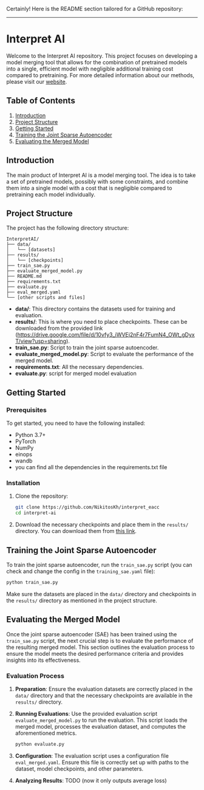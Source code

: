 Certainly! Here is the README section tailored for a GitHub repository:

---

# Interpret AI

Welcome to the Interpret AI repository. This project focuses on developing a model merging tool that allows for the combination of pretrained models into a single, efficient model with negligible additional training cost compared to pretraining. For more detailed information about our methods, please visit our [website](link-to-the-site).

## Table of Contents

1. [Introduction](#introduction)
2. [Project Structure](#project-structure)
3. [Getting Started](#getting-started)
4. [Training the Joint Sparse Autoencoder](#training-the-joint-sparse-autoencoder)
5. [Evaluating the Merged Model](#evaluating-the-merged-model)

## Introduction

The main product of Interpret AI is a model merging tool. The idea is to take a set of pretrained models, possibly with some constraints, and combine them into a single model with a cost that is negligible compared to pretraining each model individually.

## Project Structure

The project has the following directory structure:

```
InterpretAI/
├── data/
│   └── [datasets]
├── results/
│   └── [checkpoints]
├── train_sae.py
├── evaluate_merged_model.py
├── README.md
├── requirements.txt
├── evaluate.py
├── eval_merged.yaml
└── [other scripts and files]
```

- **data/**: This directory contains the datasets used for training and evaluation.
- **results/**: This is where you need to place checkpoints. These can be downloaded from the provided link (https://drive.google.com/file/d/10vfy3_iWVEj2nF4r7FumN4_OWt_gDyxT/view?usp=sharing).
- **train_sae.py**: Script to train the joint sparse autoencoder.
- **evaluate_merged_model.py**: Script to evaluate the performance of the merged model.
- **requirements.txt**: All the necessary dependencies.
- **evaluate.py**: script for merged model evaluation

## Getting Started

### Prerequisites

To get started, you need to have the following installed:

- Python 3.7+
- PyTorch
- NumPy
- einops
- wandb
- you can find all the dependencies in the requirements.txt file

### Installation

1. Clone the repository:

    ```bash
    git clone https://github.com/NikitosKh/interpret_eacc
    cd interpret-ai
    ```

2. Download the necessary checkpoints and place them in the `results/` directory. You can download them from [this link](https://drive.google.com/file/d/10vfy3_iWVEj2nF4r7FumN4_OWt_gDyxT/view).

## Training the Joint Sparse Autoencoder

To train the joint sparse autoencoder, run the `train_sae.py` script (you can check and change the config in the `training_sae.yaml` file):

```bash
python train_sae.py
```

Make sure the datasets are placed in the `data/` directory and checkpoints in the `results/` directory as mentioned in the project structure.

## Evaluating the Merged Model

Once the joint sparse autoencoder (SAE) has been trained using the `train_sae.py` script, the next crucial step is to evaluate the performance of the resulting merged model. This section outlines the evaluation process to ensure the model meets the desired performance criteria and provides insights into its effectiveness.

### Evaluation Process

1. **Preparation**:
   Ensure the evaluation datasets are correctly placed in the `data/` directory and that the necessary checkpoints are available in the `results/` directory.

2. **Running Evaluations**:
   Use the provided evaluation script `evaluate_merged_model.py` to run the evaluation. This script loads the merged model, processes the evaluation dataset, and computes the aforementioned metrics.

   ```bash
   python evaluate.py
   ```

3. **Configuration**:
   The evaluation script uses a configuration file `eval_merged.yaml`. Ensure this file is correctly set up with paths to the dataset, model checkpoints, and other parameters.

4. **Analyzing Results**:
   TODO (now it only outputs average loss)

